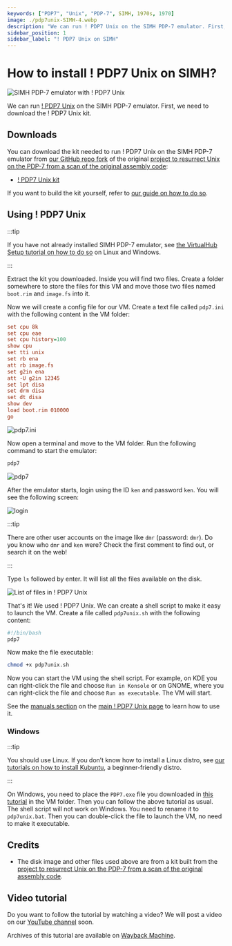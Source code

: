 ```yaml
---
keywords: ["PDP7", "Unix", "PDP-7", SIMH, 1970s, 1970]
image: ./pdp7unix-SIMH-4.webp
description: "We can run ! PDP7 Unix on the SIMH PDP-7 emulator. First, we need to download the ! PDP7 Unix kit. You can download the kit needed to run it on the SIMH PDP-7 emulator from our GitHub repo."
sidebar_position: 1
sidebar_label: "! PDP7 Unix on SIMH"
---
```


# How to install ! PDP7 Unix on SIMH?

![SIMH PDP-7 emulator with ! PDP7 Unix](./pdp7unix-SIMH-4.webp)

We can run [! PDP7 Unix](/1970s/1970/pdp7unix) on the SIMH PDP-7 emulator. First, we need to download the ! PDP7 Unix kit.

## Downloads

You can download the kit needed to run ! PDP7 Unix on the SIMH PDP-7 emulator from [our GitHub repo fork](https://github.com/InstallerLegacy/pdp7-unix) of the original [project to resurrect Unix on the PDP-7 from a scan of the original assembly code](https://github.com/DoctorWkt/pdp7-unix):

- [! PDP7 Unix kit](https://github.com/InstallerLegacy/pdp7-unix/releases/latest/download/pdp7.zip)

If you want to build the kit yourself, refer to [our guide on how to do so](/blog/building-pdp7-unix-images-yourself/).

## Using ! PDP7 Unix

:::tip

If you have not already installed SIMH PDP-7 emulator, see [the VirtualHub Setup tutorial on how to do so](https://setup.virtualhub.eu.org/simh-pdp7/) on Linux and Windows.

:::

Extract the kit you downloaded. Inside you will find two files. Create a folder somewhere to store the files for this VM and move those two files named `boot.rim` and `image.fs` into it.

Now we will create a config file for our VM. Create a text file called `pdp7.ini` with the following content in the VM folder:

```ini
set cpu 8k
set cpu eae
set cpu history=100
show cpu
set tti unix
set rb ena
att rb image.fs
set g2in ena
att -U g2in 12345
set lpt disa
set drm disa
set dt disa
show dev
load boot.rim 010000
go
```

![pdp7.ini](./pdp7unix-SIMH-1.webp)

Now open a terminal and move to the VM folder. Run the following command to start the emulator:

```bash
pdp7
```

![pdp7](./pdp7unix-SIMH-2.webp)

After the emulator starts, login using the ID `ken` and password `ken`. You will see the following screen:

![login](./pdp7unix-SIMH-3.webp)

:::tip

There are other user accounts on the image like `dmr` (password: `dmr`). Do you know who `dmr` and `ken` were? Check the first comment to find out, or search it on the web!

:::

Type `ls` followed by enter. It will list all the files available on the disk.

![List of files in ! PDP7 Unix](./pdp7unix-SIMH-4.webp)

That's it! We used ! PDP7 Unix. We can create a shell script to make it easy to launch the VM. Create a file called `pdp7unix.sh` with the following content:

```bash
#!/bin/bash
pdp7
```

Now make the file executable:

```bash
chmod +x pdp7unix.sh
```

Now you can start the VM using the shell script. For example, on KDE you can right-click the file and choose `Run in Konsole` or on GNOME, where you can right-click the file and choose `Run as executable`. The VM will start.

See the [manuals section](/1970s/1970/pdp7unix/#manuals) on the [main ! PDP7 Unix page](/1970s/1970/pdp7unix) to learn how to use it.

### Windows

:::tip

You should use Linux. If you don’t know how to install a Linux distro, see [our tutorials on how to install Kubuntu](https://setup.virtualhub.eu.org/tag/os/), a beginner-friendly distro.

:::

On Windows, you need to place the `PDP7.exe` file you downloaded in [this tutorial](https://setup.virtualhub.eu.org/simh-pdp7#windows) in the VM folder. Then you can follow the above tutorial as usual. The shell script will not work on Windows. You need to rename it to `pdp7unix.bat`. Then you can double-click the file to launch the VM, no need to make it executable.

## Credits

- The disk image and other files used above are from a kit built from the [project to resurrect Unix on the PDP-7 from a scan of the original assembly code](https://github.com/DoctorWkt/pdp7-unix).

## Video tutorial

Do you want to follow the tutorial by watching a video? We will post a video on our [YouTube channel](https://www.youtube.com/@virtua1hub) soon.

Archives of this tutorial are available on [Wayback Machine](https://web.archive.org/web/*/https://virtualhub.eu.org/1970s/1970/pdp7unix/simh/).
